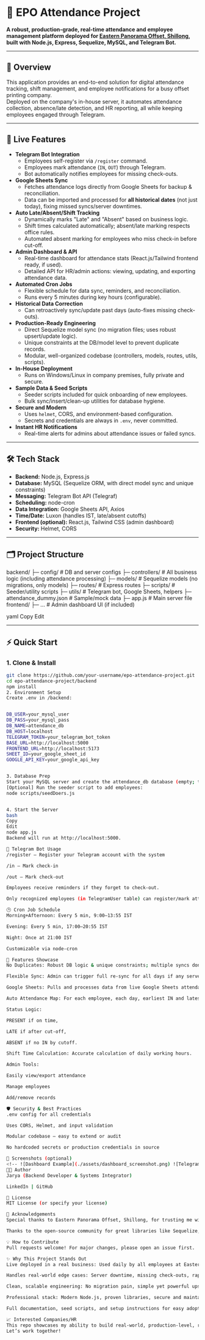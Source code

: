 # 🏢 EPO Attendance Project

**A robust, production-grade, real-time attendance and employee management platform deployed for [Eastern Panorama Offset, Shillong](https://www.easternpanorama.in/), built with Node.js, Express, Sequelize, MySQL, and Telegram Bot.**

---

## 📸 Overview

This application provides an end-to-end solution for digital attendance tracking, shift management, and employee notifications for a busy offset printing company.  
Deployed on the company's in-house server, it automates attendance collection, absence/late detection, and HR reporting, all while keeping employees engaged through Telegram.

---

## 🚀 Live Features

- **Telegram Bot Integration**
  - Employees self-register via `/register` command.
  - Employees mark attendance (`IN`, `OUT`) through Telegram.
  - Bot automatically notifies employees for missing check-outs.
- **Google Sheets Sync**
  - Fetches attendance logs directly from Google Sheets for backup & reconciliation.
  - Data can be imported and processed for **all historical dates** (not just today), fixing missed syncs/server downtimes.
- **Auto Late/Absent/Shift Tracking**
  - Dynamically marks "Late" and "Absent" based on business logic.
  - Shift times calculated automatically; absent/late marking respects office rules.
  - Automated absent marking for employees who miss check-in before cut-off.
- **Admin Dashboard & API**
  - Real-time dashboard for attendance stats (React.js/Tailwind frontend ready, if used).
  - Detailed API for HR/admin actions: viewing, updating, and exporting attendance data.
- **Automated Cron Jobs**
  - Flexible schedule for data sync, reminders, and reconciliation.
  - Runs every 5 minutes during key hours (configurable).
- **Historical Data Correction**
  - Can retroactively sync/update past days (auto-fixes missing check-outs).
- **Production-Ready Engineering**
  - Direct Sequelize model sync (no migration files; uses robust upsert/update logic).
  - Unique constraints at the DB/model level to prevent duplicate records.
  - Modular, well-organized codebase (controllers, models, routes, utils, scripts).
- **In-House Deployment**
  - Runs on Windows/Linux in company premises, fully private and secure.
- **Sample Data & Seed Scripts**
  - Seeder scripts included for quick onboarding of new employees.
  - Bulk sync/insert/clean-up utilities for database hygiene.
- **Secure and Modern**
  - Uses `helmet`, CORS, and environment-based configuration.
  - Secrets and credentials are always in `.env`, never committed.
- **Instant HR Notifications**
  - Real-time alerts for admins about attendance issues or failed syncs.

---

## 🛠️ Tech Stack

- **Backend:** Node.js, Express.js
- **Database:** MySQL (Sequelize ORM, with direct model sync and unique constraints)
- **Messaging:** Telegram Bot API (Telegraf)
- **Scheduling:** node-cron
- **Data Integration:** Google Sheets API, Axios
- **Time/Date:** Luxon (handles IST, late/absent cutoffs)
- **Frontend (optional):** React.js, Tailwind CSS (admin dashboard)
- **Security:** Helmet, CORS

---

## 🗂️ Project Structure


backend/
├─ config/ # DB and server configs
├─ controllers/ # All business logic (including attendance processing)
├─ models/ # Sequelize models (no migrations, only models)
├─ routes/ # Express routes
├─ scripts/ # Seeder/utility scripts
├─ utils/ # Telegram bot, Google Sheets, helpers
├─ attendance_dummy.json # Sample/mock data
├─ app.js # Main server file
frontend/
├─ ... # Admin dashboard UI (if included)

yaml
Copy
Edit

---

## ⚡ Quick Start

### 1. Clone & Install

```bash
git clone https://github.com/your-username/epo-attendance-project.git
cd epo-attendance-project/backend
npm install
2. Environment Setup
Create .env in /backend:


DB_USER=your_mysql_user
DB_PASS=your_mysql_pass
DB_NAME=attendance_db
DB_HOST=localhost
TELEGRAM_TOKEN=your_telegram_bot_token
BASE_URL=http://localhost:5000
FRONTEND_URL=http://localhost:5173
SHEET_ID=your_google_sheet_id
GOOGLE_API_KEY=your_google_api_key


3. Database Prep
Start your MySQL server and create the attendance_db database (empty; tables auto-created).
[Optional] Run the seeder script to add employees:
node scripts/seedDoers.js


4. Start the Server
bash
Copy
Edit
node app.js
Backend will run at http://localhost:5000.

🤖 Telegram Bot Usage
/register – Register your Telegram account with the system

/in – Mark check-in

/out – Mark check-out

Employees receive reminders if they forget to check-out.

Only recognized employees (in TelegramUser table) can register/mark attendance.

🕒 Cron Job Schedule
Morning+Afternoon: Every 5 min, 9:00–13:55 IST

Evening: Every 5 min, 17:00–20:55 IST

Night: Once at 21:00 IST

Customizable via node-cron

🧩 Features Showcase
No Duplicates: Robust DB logic & unique constraints; multiple syncs don’t create double entries.

Flexible Sync: Admin can trigger full re-sync for all days if any server downtime/data loss.

Google Sheets: Pulls and processes data from live Google Sheets attendance logs.

Auto Attendance Map: For each employee, each day, earliest IN and latest OUT are auto-detected.

Status Logic:

PRESENT if on time,

LATE if after cut-off,

ABSENT if no IN by cutoff.

Shift Time Calculation: Accurate calculation of daily working hours.

Admin Tools:

Easily view/export attendance

Manage employees

Add/remove records

🛡️ Security & Best Practices
.env config for all credentials

Uses CORS, Helmet, and input validation

Modular codebase – easy to extend or audit

No hardcoded secrets or production credentials in source

📸 Screenshots (optional)
<!-- ![Dashboard Example](./assets/dashboard_screenshot.png) ![Telegram Attendance](./assets/telegram_attendance.gif) -->
🧑‍💻 Author
Jarya (Backend Developer & Systems Integrator)

LinkedIn | GitHub

📢 License
MIT License (or specify your license)

🙏 Acknowledgements
Special thanks to Eastern Panorama Offset, Shillong, for trusting me with their mission-critical attendance system!

Thanks to the open-source community for great libraries like Sequelize, Luxon, Telegraf, and Express.

💡 How to Contribute
Pull requests welcome! For major changes, please open an issue first.

✨ Why This Project Stands Out
Live deployed in a real business: Used daily by all employees at Eastern Panorama Offset.

Handles real-world edge cases: Server downtime, missing check-outs, rapid re-syncs, bulk corrections—all solved.

Clean, scalable engineering: No migration pain, simple yet powerful upsert logic, instantly extensible.

Professional stack: Modern Node.js, proven libraries, secure and maintainable.

Full documentation, seed scripts, and setup instructions for easy adoption elsewhere.

📈 Interested Companies/HR
This repo showcases my ability to build real-world, production-level, reliable backend systems, integrate with external APIs (Telegram, Google Sheets), implement robust business logic, and deliver clear, maintainable code.
Let’s work together!


